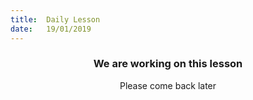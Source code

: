 ```yaml
---
title:  Daily Lesson
date:   19/01/2019
---
```


### <center>We are working on this lesson</center>
<center>Please come back later</center>